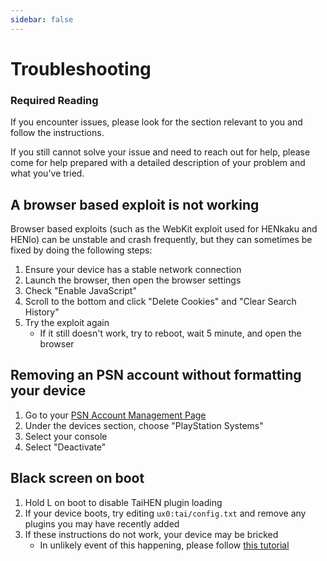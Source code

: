 ```yaml
---
sidebar: false
---
```


# Troubleshooting

### Required Reading

If you encounter issues, please look for the section relevant to you and follow the instructions.

If you still cannot solve your issue and need to reach out for help, please come for help prepared with a detailed description of your problem and what you've tried.

## A browser based exploit is not working

Browser based exploits (such as the WebKit exploit used for HENkaku and HENlo) can be unstable and crash frequently, but they can sometimes be fixed by doing the following steps:

1. Ensure your device has a stable network connection
1. Launch the browser, then open the browser settings
1. Check "Enable JavaScript"
1. Scroll to the bottom and click "Delete Cookies" and "Clear Search History"
1. Try the exploit again
    + If it still doesn't work, try to reboot, wait 5 minute, and open the browser

## Removing an PSN account without formatting your device

1. Go to your [PSN Account Management Page](https://account.sonyentertainmentnetwork.com/home/index!display.action)
1. Under the devices section, choose "PlayStation Systems"
1. Select your console
1. Select "Deactivate"

## Black screen on boot

1. Hold L on boot to disable TaiHEN plugin loading
1. If your device boots, try editing `ux0:tai/config.txt` and remove any plugins you may have recently added
1. If these instructions do not work, your device may be bricked
    + In unlikely event of this happening, please follow [this tutorial](https://samilops2.gitbook.io/vita-troubleshooting-guide/serious-problems/bootloop)
